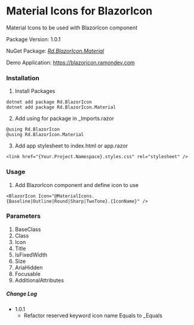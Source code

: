 # Material Icons for BlazorIcon

Material Icons to be used with BlazorIcon component

Package Version: 1.0.1

NuGet Package: *[Rd.BlazorIcon.Material](https://www.nuget.org/packages/Rd.BlazorIcon.Material)*

Demo Application:  https://blazoricon.ramondev.com


### Installation
1) Install Packages
```
dotnet add package Rd.BlazorIcon
dotnet add package Rd.BlazorIcon.Material
```
    
2) Add using for package in _Imports.razor
```
@using Rd.BlazorIcon
@using Rd.BlazorIcon.Material
```

3) Add app stylesheet to index.html or app.razor
```
<link href="{Your.Project.Namespace}.styles.css" rel="stylesheet" />
```

### Usage

1) Add BlazorIcon component and define icon to use
```
<BlazorIcon Icon="@MaterialIcons.{Baseline|Outline|Round|Sharp|TwoTone}.{IconName}" />
```

### Parameters

1) BaseClass
2) Class
3) Icon
4) Title
5) IsFixedWidth
6) Size
7) AriaHidden
8) Focusable
9) AdditionalAttributes


##### Change Log
* 1.0.1
  * Refactor reserved keyword icon name Equals to _Equals